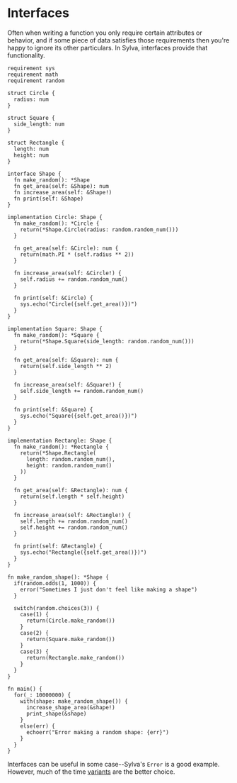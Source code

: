 # Interfaces

Often when writing a function you only require certain attributes or behavior,
and if some piece of data satisfies those requirements then you're happy to
ignore its other particulars.  In Sylva, interfaces provide that functionality.

```sylva
requirement sys
requirement math
requirement random

struct Circle {
  radius: num
}

struct Square {
  side_length: num
}

struct Rectangle {
  length: num
  height: num
}

interface Shape {
  fn make_random(): *Shape
  fn get_area(self: &Shape): num
  fn increase_area(self: &Shape!)
  fn print(self: &Shape)
}

implementation Circle: Shape {
  fn make_random(): *Circle {
    return(*Shape.Circle(radius: random.random_num()))
  }

  fn get_area(self: &Circle): num {
    return(math.PI * (self.radius ** 2))
  }

  fn increase_area(self: &Circle!) {
    self.radius += random.random_num()
  }

  fn print(self: &Circle) {
    sys.echo("Circle({self.get_area()})")
  }
}

implementation Square: Shape {
  fn make_random(): *Square {
    return(*Shape.Square(side_length: random.random_num()))
  }

  fn get_area(self: &Square): num {
    return(self.side_length ** 2)
  }

  fn increase_area(self: &Square!) {
    self.side_length += random.random_num()
  }

  fn print(self: &Square) {
    sys.echo("Square({self.get_area()})")
  }
}

implementation Rectangle: Shape {
  fn make_random(): *Rectangle {
    return(*Shape.Rectangle(
      length: random.random_num(),
      height: random.random_num()
    ))
  }

  fn get_area(self: &Rectangle): num {
    return(self.length * self.height)
  }

  fn increase_area(self: &Rectangle!) {
    self.length += random.random_num()
    self.height += random.random_num()
  }

  fn print(self: &Rectangle) {
    sys.echo("Rectangle({self.get_area()})")
  }
}

fn make_random_shape(): *Shape {
  if(random.odds(1, 1000)) {
    error("Sometimes I just don't feel like making a shape")
  }

  switch(random.choices(3)) {
    case(1) {
      return(Circle.make_random())
    }
    case(2) {
      return(Square.make_random())
    }
    case(3) {
      return(Rectangle.make_random())
    }
  }
}

fn main() {
  for(_: 10000000) {
    with(shape: make_random_shape()) {
      increase_shape_area(&shape!)
      print_shape(&shape)
    }
    else(err) {
      echoerr("Error making a random shape: {err}")
    }
  }
}
```

Interfaces can be useful in some case--Sylva's `Error` is a good example.
However, much of the time [variants](variants.md) are the better choice.
